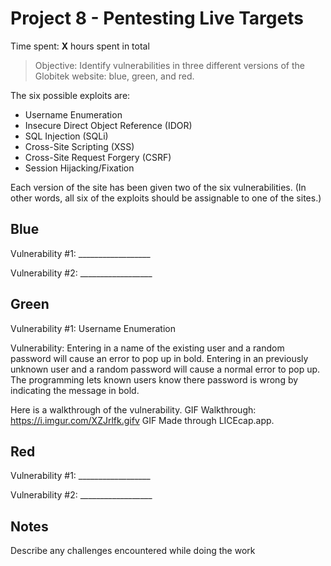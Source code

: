# Project 8 - Pentesting Live Targets

Time spent: **X** hours spent in total

> Objective: Identify vulnerabilities in three different versions of the Globitek website: blue, green, and red.

The six possible exploits are:
* Username Enumeration
* Insecure Direct Object Reference (IDOR)
* SQL Injection (SQLi)
* Cross-Site Scripting (XSS)
* Cross-Site Request Forgery (CSRF)
* Session Hijacking/Fixation

Each version of the site has been given two of the six vulnerabilities. (In other words, all six of the exploits should be assignable to one of the sites.)

## Blue

Vulnerability #1: __________________

Vulnerability #2: __________________


## Green

Vulnerability #1: Username Enumeration

Vulnerability: Entering in a name of the existing user and a random password will cause an error to pop up in bold. Entering in an previously unknown user and a random password will cause a normal error to pop up. The programming lets known users know there password is wrong by indicating the message in bold. 

Here is a walkthrough of the vulnerability.
GIF Walkthrough: https://i.imgur.com/XZJrlfk.gifv
GIF Made through LICEcap.app. 


## Red

Vulnerability #1: __________________

Vulnerability #2: __________________


## Notes

Describe any challenges encountered while doing the work
